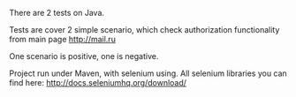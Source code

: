There are 2 tests on Java.

Tests are cover 2 simple scenario, which check authorization functionality from main page http://mail.ru

One scenario is positive, one is negative.

Project run under Maven, with selenium using. All selenium libraries you can find here: http://docs.seleniumhq.org/download/


